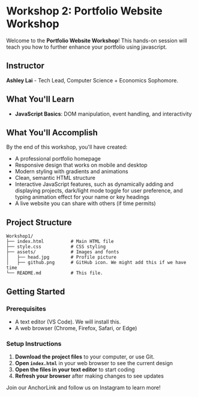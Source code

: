 # Workshop 2: Portfolio Website Workshop

Welcome to the **Portfolio Website Workshop**! This hands-on session will teach you how to further enhance your portfolio using javascript.

## Instructor
**Ashley Lai** - Tech Lead, Computer Science + Economics Sophomore.

## What You'll Learn
- **JavaScript Basics**: DOM manipulation, event handling, and interactivity

## What You'll Accomplish
By the end of this workshop, you'll have created:
- A professional portfolio homepage
- Responsive design that works on mobile and desktop
- Modern styling with gradients and animations
- Clean, semantic HTML structure
- Interactive JavaScript features, such as dynamically adding and displaying projects, dark/light mode toggle for user preference, and typing animation effect for your name or key headings
- A live website you can share with others (if time permits)

## Project Structure
```
Workshop1/
├── index.html          # Main HTML file
├── style.css           # CSS styling
├── assets/             # Images and fonts
│   ├── head.jpg        # Profile picture
│   ├── github.png      # GitHub icon. We might add this if we have time
└── README.md           # This file. 
```

## Getting Started

### Prerequisites
- A text editor (VS Code). We will install this.
- A web browser (Chrome, Firefox, Safari, or Edge)

### Setup Instructions
1. **Download the project files** to your computer, or use Git.
2. **Open `index.html`** in your web browser to see the current design
3. **Open the files in your text editor** to start coding
4. **Refresh your browser** after making changes to see updates

Join our AnchorLink and follow us on Instagram to learn more!
